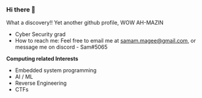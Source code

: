 ### Hi there 👋
What a discovery!! Yet another github profile, WOW AH-MAZIN

- Cyber Security grad
- How to reach me: Feel free to email me at samam.magee@gmail.com, or message me on discord - Sam#5065

**Computing related Interests**
- Embedded system programming
- AI / ML
- Reverse Engineering
- CTFs
  
<!--
**Im-Sam/Im-Sam** is a ✨ _special_ ✨ repository because its `README.md` (this file) appears on your GitHub profile.

Here are some ideas to get you started:

- 🔭 I’m currently working on ...
- 🌱 I’m currently learning ...
- 👯 I’m looking to collaborate on ...
- 🤔 I’m looking for help with ...
- 💬 Ask me about ...
- 📫 How to reach me: ...
- 😄 Pronouns: ...
- ⚡ Fun fact: ...
-->
